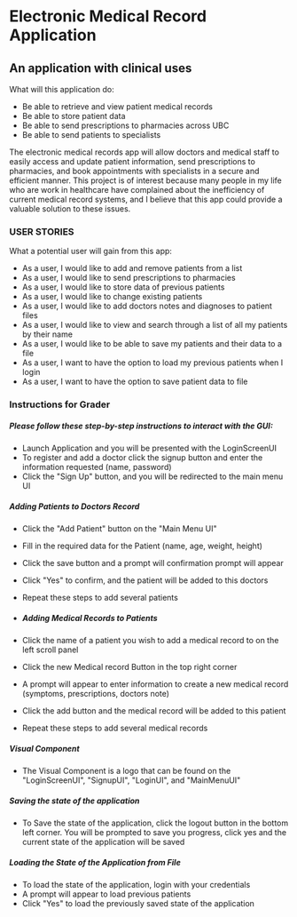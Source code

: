 # Electronic Medical Record Application

## An application with clinical uses

What will this application do:
- Be able to retrieve and view patient medical records
- Be able to store patient data
- Be able to send prescriptions to pharmacies across UBC
- Be able to send patients to specialists

<p>
The electronic medical records app will allow 
doctors and medical staff to easily access and 
update patient information, send prescriptions to 
pharmacies, and book appointments with specialists
in a secure and efficient manner. This project
is of interest because many people in my life who are 
work in healthcare have complained about the inefficiency of
current medical record systems, and I believe that
this app could provide a valuable solution to 
these issues.
</p>

<h3>
USER STORIES
</h3>

What a potential user will gain from this app:
- As a user, I would like to add and remove patients from a list
- As a user, I would like to send prescriptions to pharmacies
- As a user, I would like to store data of previous patients
- As a user, I would like to change existing patients
- As a user, I would like to add doctors notes and diagnoses to patient files
- As a user, I would like to view and search through a list of all my patients by their name
- As a user, I would like to be able to save my patients and their data to a file
- As a user, I want to have the option to load my previous patients when I login 
- As a user, I want to have the option to save patient data to file

<h3>
Instructions for Grader
</h3>

<h5>
Please follow these step-by-step instructions to interact with the GUI:
</h5>

- Launch Application and you will be presented with the LoginScreenUI
- To register and add a doctor click the signup button and enter the information requested (name, password)
- Click the "Sign Up" button, and you will be redirected to the main menu UI

<h5>
Adding Patients to Doctors Record
</h5>

- Click the "Add Patient" button on the "Main Menu UI"
- Fill in the required data for the Patient (name, age, weight, height)
- Click the save button and a prompt will confirmation prompt will appear
- Click "Yes" to confirm, and the patient will be added to this doctors
- Repeat these steps to add several patients
- 
  <h5>
  Adding Medical Records to Patients
  </h5>

- Click the name of a patient you wish to add a medical record to on the left scroll panel
- Click the new Medical record Button in the top right corner
- A prompt will appear to enter information to create a new medical record (symptoms, prescriptions, doctors note)
- Click the add button and the medical record will be added to this patient
- Repeat these steps to add several medical records

<h5>
Visual Component
</h5>

- The Visual Component is a logo that can be found on the "LoginScreenUI", "SignupUI", "LoginUI", and "MainMenuUI"

<h5>
Saving the state of the application
</h5>

- To Save the state of the application, click the logout button in the bottom left corner. You will be prompted to 
save you progress, click yes and the current state of the application will be saved

<h5>
Loading the State of the Application from File
</h5>

- To load the state of the application, login with your credentials
- A prompt will appear to load previous patients
- Click "Yes" to load the previously saved state of the application